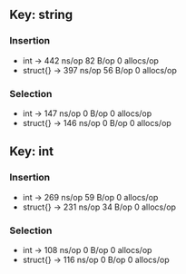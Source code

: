 ## Key: string

### Insertion
* int -> 442 ns/op              82 B/op          0 allocs/op
* struct{} -> 397 ns/op              56 B/op          0 allocs/op

### Selection
* int -> 147 ns/op               0 B/op          0 allocs/op
* struct{} -> 146 ns/op               0 B/op          0 allocs/op

## Key: int

### Insertion
* int -> 269 ns/op              59 B/op          0 allocs/op
* struct{} -> 231 ns/op              34 B/op          0 allocs/op

### Selection
* int -> 108 ns/op               0 B/op          0 allocs/op
* struct{} -> 116 ns/op               0 B/op          0 allocs/op
